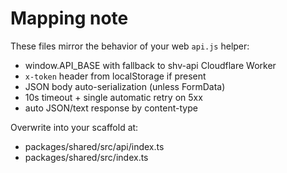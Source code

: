 # Mapping note
These files mirror the behavior of your web `api.js` helper:
- window.API_BASE with fallback to shv-api Cloudflare Worker
- `x-token` header from localStorage if present
- JSON body auto-serialization (unless FormData)
- 10s timeout + single automatic retry on 5xx
- auto JSON/text response by content-type

Overwrite into your scaffold at:
- packages/shared/src/api/index.ts
- packages/shared/src/index.ts
